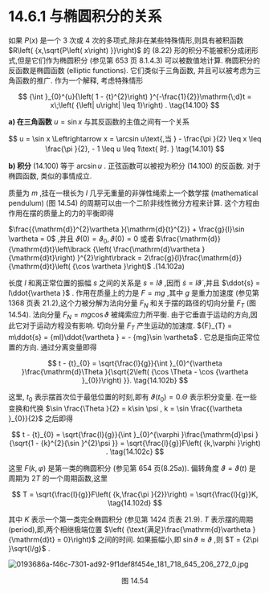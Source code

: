 # 14.6.1 与椭圆积分的关系

如果 $P\left( x\right)$ 是一个 3 次或 4 次的多项式,除非在某些特殊情形,则具有被积函数 $R\left( {x,\sqrt{P\left( x\right) }}\right)$ 的 (8.22) 形的积分不能被积分成闭形式,但是它们作为椭圆积分 (参见第 653 页 8.1.4.3) 可以被数值地计算. 椭圆积分的反函数是椭圆函数 (elliptic functions). 它们类似于三角函数, 并且可以被考虑为三角函数的推广. 作为一个解释, 考虑特殊情形

$$
{\int }_{0}^{u}{\left( 1 - {t}^{2}\right) }^{-\frac{1}{2}}\mathrm{\;d}t = x\;\left( {\left| u\right|  \leq  1}\right) . \tag{14.100}
$$

**a) 在三角函数** $u = \sin x$ 与其反函数的主值之间有一个关系

$$
u = \sin x \Leftrightarrow  x = \arcsin u\text{,当 } - \frac{\pi }{2} \leq  x \leq  \frac{\pi }{2}, - 1 \leq  u \leq  1\text{ 时. } \tag{14.101}
$$

**b) 积分** (14.100) 等于 $\arcsin u$ . 正弦函数可以被视为积分 (14.100) 的反函数. 对于椭圆函数, 类似的事情成立.

质量为 $m$ ,挂在一根长为 $l$ 几乎无重量的非弹性绳索上一个数学摆 (mathematical pendulum) (图 14.54) 的周期可以由一个二阶非线性微分方程来计算. 这个方程由作用在摆的质量上的力的平衡即得

$\frac{{\mathrm{d}}^{2}\vartheta }{\mathrm{d}{t}^{2}} + \frac{g}{l}\sin \vartheta  = 0$ ,并且 $\vartheta \left( 0\right)  = {\vartheta }_{0},\dot{\vartheta }\left( 0\right)  = 0$ 或者 $\frac{\mathrm{d}}{\mathrm{d}t}\left\lbrack  {\left( \frac{\mathrm{d}\vartheta }{\mathrm{d}t}\right) }^{2}\right\rbrack   = 2\frac{g}{l}\frac{\mathrm{d}}{\mathrm{d}t}\left( {\cos \vartheta }\right)$ .(14.102a)

长度 $l$ 和离正常位置的振幅 $s$ 之间的关系是 $s = {l\vartheta }$ ,因而 $\dot{s} = l\dot{\vartheta }$ ,并且 $\ddot{s} = l\ddot{\vartheta }$ . 作用在质量上的力是 $F = {mg}$ ,其中 $g$ 是重力加速度 (参见第 1368 页表 21.2),这个力被分解为法向分量 ${F}_{N}$ 和关于摆的路径的切向分量 ${F}_{T}$ (图 14.54). 法向分量 ${F}_{N} = {mg}\cos \vartheta$ 被绳索应力所平衡. 由于它垂直于运动的方向,因此它对于运动方程没有影响. 切向分量 ${F}_{T}$ 产生运动的加速度. ${F}_{T} = m\ddot{s} = {ml}\ddot{\vartheta } =  - {mg}\sin \vartheta$ . 它总是指向正常位置的方向. 通过分离变量即得

$$
t - {t}_{0} = \sqrt{\frac{l}{g}}{\int }_{0}^{\vartheta }\frac{\mathrm{d}\Theta }{\sqrt{2\left( {\cos \Theta  - \cos {\vartheta }_{0}}\right) }}. \tag{14.102b}
$$

这里, ${t}_{0}$ 表示摆首次位于最低位置的时刻,即有 $\vartheta \left( {t}_{0}\right)  = 0.\Theta$ 表示积分变量. 在一些变换和代换 $\sin \frac{\Theta }{2} = k\sin \psi , k = \sin \frac{{\vartheta }_{0}}{2}$ 之后即得

$$
t - {t}_{0} = \sqrt{\frac{l}{g}}{\int }_{0}^{\varphi }\frac{\mathrm{d}\psi }{\sqrt{1 - {k}^{2}{\sin }^{2}\psi }} = \sqrt{\frac{l}{g}}F\left( {k,\varphi }\right) . \tag{14.102c}
$$

这里 $F\left( {k,\varphi }\right)$ 是第一类的椭圆积分 (参见第 654 页(8.25a)). 偏转角度 $\vartheta  = \vartheta \left( t\right)$ 是周期为 ${2T}$ 的一个周期函数,这里

$$
T = \sqrt{\frac{l}{g}}F\left( {k,\frac{\pi }{2}}\right)  = \sqrt{\frac{l}{g}}K, \tag{14.102d}
$$

其中 $K$ 表示一个第一类完全椭圆积分 (参见第 1424 页表 21.9). $T$ 表示摆的周期 (period),即,两个相继极端位置 $\left( {\text{满足}\frac{\mathrm{d}\vartheta }{\mathrm{d}t} = 0}\right)$ 之间的时间. 如果振幅小,即 $\sin \vartheta  \approx  \vartheta$ ,则 $T = {2\pi }\sqrt{l/g}$ .

![0193686a-f46c-7301-ad92-9f1def8f454e_181_718_645_206_272_0.jpg](/images/0193686a-f46c-7301-ad92-9f1def8f454e_181_718_645_206_272_0.jpg)

<center>图 14.54</center>
